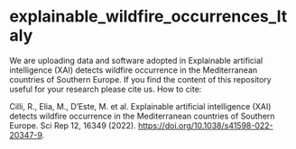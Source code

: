 # explainable_wildfire_occurrences_Italy


We are uploading data and software adopted in Explainable artificial intelligence (XAI) detects wildfire occurrence in the Mediterranean countries of Southern Europe. If you find the content of this repository useful for your research please cite us. How to cite:

Cilli, R., Elia, M., D’Este, M. et al. Explainable artificial intelligence (XAI) detects wildfire occurrence in the Mediterranean countries of Southern Europe. Sci Rep 12, 16349 (2022). https://doi.org/10.1038/s41598-022-20347-9.

